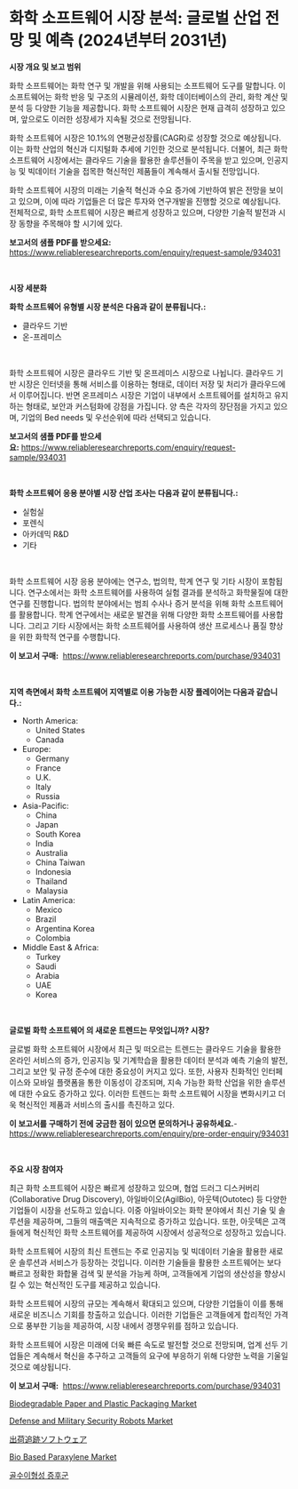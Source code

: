 <p><h1>화학 소프트웨어 시장 분석: 글로벌 산업 전망 및 예측 (2024년부터 2031년)</h1></p><p><strong>시장 개요 및 보고 범위</strong></p>
<p><p>화학 소프트웨어는 화학 연구 및 개발을 위해 사용되는 소프트웨어 도구를 말합니다. 이 소프트웨어는 화학 반응 및 구조의 시뮬레이션, 화학 데이터베이스의 관리, 화학 계산 및 분석 등 다양한 기능을 제공합니다. 화학 소프트웨어 시장은 현재 급격히 성장하고 있으며, 앞으로도 이러한 성장세가 지속될 것으로 전망됩니다.  </p><p>화학 소프트웨어 시장은 10.1%의 연평균성장률(CAGR)로 성장할 것으로 예상됩니다. 이는 화학 산업의 혁신과 디지털화 추세에 기인한 것으로 분석됩니다. 더불어, 최근 화학 소프트웨어 시장에서는 클라우드 기술을 활용한 솔루션들이 주목을 받고 있으며, 인공지능 및 빅데이터 기술을 접목한 혁신적인 제품들이 계속해서 출시될 전망입니다.  </p><p>화학 소프트웨어 시장의 미래는 기술적 혁신과 수요 증가에 기반하여 밝은 전망을 보이고 있으며, 이에 따라 기업들은 더 많은 투자와 연구개발을 진행할 것으로 예상됩니다. 전체적으로, 화학 소프트웨어 시장은 빠르게 성장하고 있으며, 다양한 기술적 발전과 시장 동향을 주목해야 할 시기에 있다.</p></p>
<p><strong>보고서의 샘플 PDF를 받으세요:</strong> <a href="https://www.reliableresearchreports.com/enquiry/request-sample/934031">https://www.reliableresearchreports.com/enquiry/request-sample/934031</a></p>
<p>&nbsp;</p>
<p><strong>시장 세분화</strong></p>
<p><strong>화학 소프트웨어 유형별 시장 분석은 다음과 같이 분류됩니다.:</strong></p>
<p><ul><li>클라우드 기반</li><li>온-프레미스</li></ul></p>
<p>&nbsp;</p>
<p><p>화학 소프트웨어 시장은 클라우드 기반 및 온프레미스 시장으로 나뉩니다. 클라우드 기반 시장은 인터넷을 통해 서비스를 이용하는 형태로, 데이터 저장 및 처리가 클라우드에서 이루어집니다. 반면 온프레미스 시장은 기업이 내부에서 소프트웨어를 설치하고 유지하는 형태로, 보안과 커스텀화에 강점을 가집니다. 양 측은 각자의 장단점을 가지고 있으며, 기업의 Bed needs 및 우선순위에 따라 선택되고 있습니다.</p></p>
<p><strong>보고서의 샘플 PDF를 받으세요:</strong>&nbsp;<a href="https://www.reliableresearchreports.com/enquiry/request-sample/934031">https://www.reliableresearchreports.com/enquiry/request-sample/934031</a></p>
<p>&nbsp;</p>
<p><strong> 화학 소프트웨어 응용 분야별 시장 산업 조사는 다음과 같이 분류됩니다.:</strong></p>
<p><ul><li>실험실</li><li>포렌식</li><li>아카데믹 R&D</li><li>기타</li></ul></p>
<p>&nbsp;</p>
<p><p>화학 소프트웨어 시장 응용 분야에는 연구소, 법의학, 학계 연구 및 기타 시장이 포함됩니다. 연구소에서는 화학 소프트웨어를 사용하여 실험 결과를 분석하고 화학물질에 대한 연구를 진행합니다. 법의학 분야에서는 범죄 수사나 증거 분석을 위해 화학 소프트웨어를 활용합니다. 학계 연구에서는 새로운 발견을 위해 다양한 화학 소프트웨어를 사용합니다. 그리고 기타 시장에서는 화학 소프트웨어를 사용하여 생산 프로세스나 품질 향상을 위한 화학적 연구를 수행합니다.</p></p>
<p><strong>이 보고서 구매:</strong>&nbsp; <a href="https://www.reliableresearchreports.com/purchase/934031">https://www.reliableresearchreports.com/purchase/934031</a></p>
<p>&nbsp;</p>
<p><strong>지역 측면에서 화학 소프트웨어 지역별로 이용 가능한 시장 플레이어는 다음과 같습니다.:</strong></p>
<p><ul>
    <li>
        North America:
        <ul>
            <li>United States</li>
            <li>Canada</li>
        </ul>
    </li>
    <li>
        Europe:
        <ul>
            <li>Germany</li>
            <li>France</li>
            <li>U.K.</li>
            <li>Italy</li>
            <li>Russia</li>
        </ul>
    </li>
    <li>
        Asia-Pacific:
        <ul>
            <li>China</li>
            <li>Japan</li>
            <li>South Korea</li>
            <li>India</li>
            <li>Australia</li>
            <li>China Taiwan</li>
            <li>Indonesia</li>
            <li>Thailand</li>
            <li>Malaysia</li>
        </ul>
    </li>
    <li>
        Latin America:
        <ul>
            <li>Mexico</li>
            <li>Brazil</li>
            <li>Argentina Korea</li>
            <li>Colombia</li>
        </ul>
    </li>
    <li>
        Middle East & Africa:
        <ul>
            <li>Turkey</li>
            <li>Saudi</li>
            <li>Arabia</li>
            <li>UAE</li>
            <li>Korea</li>
        </ul>
    </li>
    </ul></p>
<p>&nbsp;</p>
<p><strong>글로벌 화학 소프트웨어 의 새로운 트렌드는 무엇입니까? 시장?</strong></p>
<p><p>글로벌 화학 소프트웨어 시장에서 최근 및 떠오르는 트렌드는 클라우드 기술을 활용한 온라인 서비스의 증가, 인공지능 및 기계학습을 활용한 데이터 분석과 예측 기술의 발전, 그리고 보안 및 규정 준수에 대한 중요성이 커지고 있다. 또한, 사용자 친화적인 인터페이스와 모바일 플랫폼을 통한 이동성이 강조되며, 지속 가능한 화학 산업을 위한 솔루션에 대한 수요도 증가하고 있다. 이러한 트렌드는 화학 소프트웨어 시장을 변화시키고 더욱 혁신적인 제품과 서비스의 출시를 촉진하고 있다.</p></p>
<p><strong>이 보고서를 구매하기 전에 궁금한 점이 있으면 문의하거나 공유하세요.</strong>- <a href="https://www.reliableresearchreports.com/enquiry/pre-order-enquiry/934031">https://www.reliableresearchreports.com/enquiry/pre-order-enquiry/934031</a></p>
<p>&nbsp;</p>
<p><strong>주요 시장 참여자</strong></p>
<p><p>최근 화학 소프트웨어 시장은 빠르게 성장하고 있으며, 협업 드러그 디스커버리(Collaborative Drug Discovery), 아일바이오(AgilBio), 아웃텍(Outotec) 등 다양한 기업들이 시장을 선도하고 있습니다. 이중 아일바이오는 화학 분야에서 최신 기술 및 솔루션을 제공하며, 그들의 매출액은 지속적으로 증가하고 있습니다. 또한, 아웃텍은 고객들에게 혁신적인 화학 소프트웨어를 제공하여 시장에서 성공적으로 성장하고 있습니다.</p><p>화학 소프트웨어 시장의 최신 트렌드는 주로 인공지능 및 빅데이터 기술을 활용한 새로운 솔루션과 서비스가 등장하는 것입니다. 이러한 기술들을 활용한 소프트웨어는 보다 빠르고 정확한 화합물 검색 및 분석을 가능케 하며, 고객들에게 기업의 생산성을 향상시킬 수 있는 혁신적인 도구를 제공하고 있습니다.</p><p>화학 소프트웨어 시장의 규모는 계속해서 확대되고 있으며, 다양한 기업들이 이를 통해 새로운 비즈니스 기회를 창출하고 있습니다. 이러한 기업들은 고객들에게 합리적인 가격으로 풍부한 기능을 제공하여, 시장 내에서 경쟁우위를 점하고 있습니다.</p><p>화학 소프트웨어 시장은 미래에 더욱 빠른 속도로 발전할 것으로 전망되며, 업계 선두 기업들은 계속해서 혁신을 추구하고 고객들의 요구에 부응하기 위해 다양한 노력을 기울일 것으로 예상됩니다.</p></p>
<p><strong>이 보고서 구매:</strong>&nbsp;&nbsp;<a href="https://www.reliableresearchreports.com/purchase/934031">https://www.reliableresearchreports.com/purchase/934031</a></p>
<p><p><a href="https://view.publitas.com/reportprime-1/biodegradable-paper-and-plastic-packaging-market-size-evaluating-its-market-trends-growth-and-projections-2024-2031/">Biodegradable Paper and Plastic Packaging Market</a></p><p><a href="https://military-diascia-e68.notion.site/Defense-and-Military-Security-Robots-Market-Provides-Detailed-Segmentation-of-this-Market-based-on-T-671eebd643cd4f3bb7f4e2fcc0ba7031">Defense and Military Security Robots Market</a></p><p><a href="https://github.com/bevdtkn4419963/Market-Research-Report-List-1/blob/main/6822343184254.md">出荷追跡ソフトウェア</a></p><p><a href="https://view.publitas.com/reportprime-1/bio-based-paraxylene-market-provides-a-comprehensive-analysis-including-a-macro-overview-of-the-market-as-well-as-micro-details-such-as-market-size-and-competitive-landscape/">Bio Based Paraxylene Market</a></p><p><a href="https://medium.com/@lauren.reichert/%EB%B6%84%EC%84%9D-%EB%A7%88%EC%9D%B4%EC%97%98%EB%A1%9C-%EB%94%94%EC%8A%A4%ED%94%8C%EB%9D%BC%EC%8A%A4%ED%8B%B1-%EC%A6%9D%ED%9B%84%EA%B5%B0-%EC%8B%9C%EC%9E%A5-%EA%B8%80%EB%A1%9C%EB%B2%8C-%EC%82%B0%EC%97%85-%EC%A0%84%EB%A7%9D-%EB%B0%8F-%EC%98%88%EC%B8%A1-2024-2031-7ece92bf07a5">골수이형성 증후군</a></p></p>
